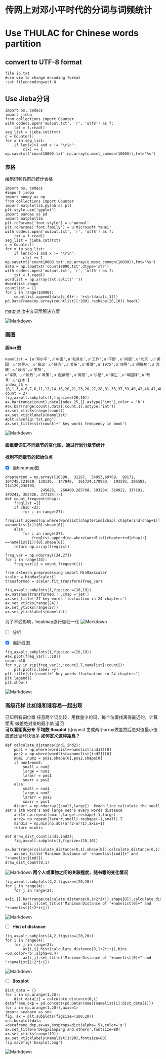 # 传网上对邓小平时代的分词与词频统计
# Use THULAC for Chinese words partition
## convert to UTF-8 format
```
file ip.txt
#use vim to change encoding format
:set fileencoding=utf-8
```
## Use Jieba分词
```
import os, codecs  
import jieba  
from collections import Counter  
with codecs.open('output.txt', 'r', 'utf8') as f:  
    txt = f.read() 
seg_list = jieba.cut(txt) 
c = Counter()  
for x in seg_list:  
    if len(x)>1 and x != '\r\n':  
        c[x] += 1
np.savetxt('count10000.txt',np.array(c.most_common(10000)),fmt='%s')
```

### 表格
绘制词频靠前的统计表格
```
import os, codecs  
#import jieba  
import numpy as np
from collections import Counter 
import matplotlib.pylab as plt
plt.style.use('ggplot')
import pandas as pd
import matplotlib
plt.rcParams['font.style'] = u'normal'
plt.rcParams['font.family'] = u'Microsoft YaHei'
with codecs.open('output.txt', 'r', 'utf8') as f:  
    txt = f.read() 
seg_list = jieba.cut(txt) 
c = Counter()  
for x in seg_list:  
    if len(x)>1 and x != '\r\n':  
        c[x] += 1
np.savetxt('count10000.txt',np.array(c.most_common(10000)),fmt='%s')
data = np.loadtxt('count10000.txt',dtype='str')
with codecs.open('output.txt', 'r', 'utf8') as f:  
    txt = f.read() 
wordlist = np.array(txt.split(' '))
#wordlist.shape
countlist = []
for i in range(10000):
    countlist.append(data[i,0]+': '+str(data[i,1]))
pd.DataFrame(np.array(countlist)[:200].reshape(20,10)).head()
```
[matplotlib中文显示解决方案](https://segmentfault.com/a/1190000005144275)

![Markdown](http://i4.bvimg.com/640680/f405c02d19042f6b.png)

### 画图
#### 画bar图
```
namelist = [u'邓小平',u'中国',u'毛泽东',u'工作',u'干部',u'问题',u'北京',u'美国',u'领导人',u'会议',u'经济',u'关系',u'香港',u'1975',u'领导',u'胡耀邦',u'苏联',u'政治',u'支持',
u'军队',u'陈云',u'政策',u'赵紫阳',u'周恩',u'讲话',u'学生',u'华国锋',u'改革',u'日本']
index_25 = [0,1,3,4,6,7,8,11,12,14,16,20,21,23,26,27,28,31,33,37,39,40,42,46,47,48,49]
count = 27
fig,ax=plt.subplots(1,figsize=(20,10))
ax.bar(range(count),data[index_25,1].astype('int'),color = 'b')
#ax.bar(range(count),data[:count,1].astype('int'))
ax.set_xticks(range(count))
ax.set_xticklabels(namelist)
#plt.savefig('tst.png')
ax.set_title(str(count)+' key words frequency in book')
```

![Markdown](http://i4.bvimg.com/640680/9190c33461d494bd.png)

#### 画重要词汇不同章节的变化图，通过行划分章节统计
**找到不同章节的起始位点**
- [x] 画heatmap图
```
chapterind = np.array([16590,  31267,  54053,69769,  90171, 104745,121010, 138136,  147048,  161724,170963,  193593, 206502, 214129,230193, 
                245828,  260400,285768, 303284, 324922, 337101, 349241, 362426, 377184])-1
def count_frequent(chap):
    freqlist =[]
    if chap <23:
        for i in range(27):
            freqlist.append(np.where(wordlist[chapterind[chap]:chapterind[chap+1]] ==namelist[i])[0].shape[0])
    else:
        for i in range(27):
            freqlist.append(np.where(wordlist[chapterind[chap]:] ==namelist[i])[0].shape[0])
    return np.array(freqlist)

freq_var = np.ndarray([24,27])
for i in range(24):
    freq_var[i] = count_frequent(i)

from sklearn.preprocessing import MinMaxScaler
scaler = MinMaxScaler()
transformed = scaler.fit_transform(freq_var)

fig,ax=plt.subplots(1,figsize =(10,10))
ax.matshow(transformed.T ,cmap ='jet')
ax.set_title('27 key words fluctuation in 24 chapters')
ax.set_xticks(range(24))
ax.set_yticks(range(27))
ax.set_yticklabels(namelist)
```
为了不受影响，heatmap逐行做归一化
![Markdown](http://i4.bvimg.com/640680/231ecc794e04d4d7.png)
- [ ] 分析  

- [x] 画折线图
```
fig,ax=plt.subplots(1,figsize =(20,10))
#ax.plot(freq_var[:,:10])
count =10
for x,y in zip(freq_var[:,:count].T,namelist[:count]):
    plt.plot(x,label =y)
plt.title(str(count)+' key words fluctuation in 24 chapters')
plt.legend()
plt.show()
```

![Markdown](http://i4.bvimg.com/640680/c79d691ce875618e.png)
### 高级花样  比如谁和谁容易一起出现
 已知所有词位置  任意两个词比较，用数量少的词，每个位置找离得最近的，计算距离  做差绝对值的最小值   返回   
**可以看距离分布  平均数   Boxplot**
用repeat 生成两个array做差然后绝对值最小值应该比循环快很多
**如何定义这种距离？**
```
def calculate_distance(ind1,ind2):
    pos1 = np.where(wordlist==namelist[ind1])[0]
    pos2 = np.where(wordlist==namelist[ind2])[0]
    num1 ,num2 = pos1.shape[0],pos2.shape[0]
    if num1>num2:
        small = num2
        large = num1
        lararr = pos1
        smarr = pos2
    else:
        small = num1
        large = num2
        lararr = pos2
        smarr = pos1
    disarr = np.ndarray([small,large])  #each line calculate the small set's ith word's and large set's every words distance
    arr1= np.repeat(smarr,large).reshape(-1,large)
    arr2= np.repeat(lararr,small).reshape(-1,small).T
    mindis = np.min(np.abs(arr2-arr1),axis=1)
    return mindis

def draw_dist_count(ind1,ind2):
    fig,ax=plt.subplots(1,figsize=(20,10))
    ax.bar(range(calculate_distance(0,1).shape[0]),calculate_distance(0,1),color='g')
    ax.set_title('Minimum Distance of '+namelist[ind1]+" and "+namelist[ind2])
draw_dist_count(0,1)
```
![Markdown](http://i4.bvimg.com/640680/a421383dc7da2619.png)
**两个人或事物之间的关联程度，随书籍的变化情况**
```
fig,ax=plt.subplots(4,2,figsize=(20,20))
for i in range(4):
    for j in range(2):
        ax[i,j].bar(range(calculate_distance(0,1+2*i+j).shape[0]),calculate_distance(0,1+2*i+j))
        ax[i,j].set_title('Minimum Distance of '+namelist[0]+" and "+namelist[1+2*i+j])
```
![Markdown](http://i4.bvimg.com/640680/4414d03a5b228e77.png)
- [ ] **Hist of distance**
```
fig,ax=plt.subplots(4,2,figsize=(20,20))
for i in range(4):
    for j in range(2):
        ax[i,j].hist(calculate_distance(0,1+2*i+j),bins =50,color='b',alpha=0.4)
        ax[i,j].set_title('Minimum Distance of '+namelist[0]+" and "+namelist[1+2*i+j])
```
![Markdown](http://i4.bvimg.com/640680/3c6048942654bc2c.png)
- [ ] **Boxplot**
```
dist_data = {}
for i in np.arange(1,20):
    dist_data[i] = calculate_distance(0,i)
dataframe_dxp = pd.concat((pd.DataFrame({namelist[i]:dist_data[i]}) for i in np.arange(1,20)),axis=1)
import seaborn as sns
fig, ax = plt.subplots(figsize=(100,20))
sns.boxplot(data =dataframe_dxp,ax=ax,boxprops=dict(alpha=.5),color='g')
ax.set_title(u'Dengxiaoping and others',fontsize=80)
ax.set_xticks(range(19))
ax.set_xticklabels(namelist[1:20],fontsize=80)
fig.savefig('boxplot.png')
```
![Markdown](http://i4.bvimg.com/640680/5ef0af735a848eca.png)



